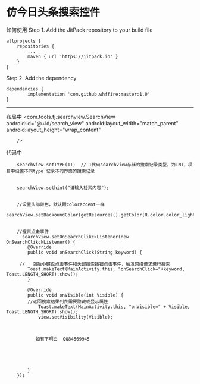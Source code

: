 # 仿今日头条搜索控件

如何使用
Step 1. Add the JitPack repository to your build file


	allprojects {
		repositories {
			...
			maven { url 'https://jitpack.io' }
		}
	}
  
  Step 2. Add the dependency
  
  	dependencies {
	        implementation 'com.github.whffire:master:1.0'
	}
  
  
  
  ---------------------------
  布局中
  <com.tools.fj.searchview.SearchView
        android:id="@+id/search_view"
        android:layout_width="match_parent"
        android:layout_height="wrap_content"


        />
        
  代码中      
   
        searchView.setTYPE(1);  // 1代码searchview存储的搜索记录类型，为INT，项目中设置不同type 记录不同界面的搜索记录
        
        
        searchView.sethint("请输入检索内容");
        
        
        //设置头部颜色，默认跟coloraccent一样
        searchView.setBackoundColor(getResources().getColor(R.color.color_light_blue));
        
        
        //搜索点击事件
          searchView.setOnSearchClikckListener(new OnSearchClikckListener() {
            @Override
            public void onSearchClick(String keyword) {
            
         //   包括小键盘点击事件和头部搜索按钮点击事件，触发网络请求进行搜索
            Toast.makeText(MainActivity.this, "onSearchClick="+keyword, Toast.LENGTH_SHORT).show();
            }

            @Override
            public void onVisible(int Visible) {
            //返回搜索结果列表需要隐藏或显示属性
                Toast.makeText(MainActivity.this, "onVisible=" + Visible, Toast.LENGTH_SHORT).show();
                view.setVisibility(Visible);
               
               
               
               如有不明白  QQ84569945
               
               
               
                
                
            }
        });
